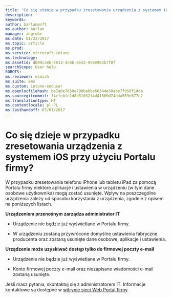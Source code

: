 ```yaml
---
title: "Co się stanie w przypadku zresetowania urządzenia z systemem iOS? | Microsoft Docs"
description: 
keywords: 
author: barlanmsft
ms.author: barlan
manager: angrobe
ms.date: 01/23/2017
ms.topic: article
ms.prod: 
ms.service: microsoft-intune
ms.technology: 
ms.assetid: db99c3eb-4813-4c8b-8e32-958e983b7f0f
searchScope: User help
ROBOTS: 
ms.reviewer: esmich
ms.suite: ems
ms.custom: intune-enduser
ms.openlocfilehash: be7a0e7650e798babba66344e50abe7f958f1dda
ms.sourcegitcommit: 34cfebfc1d8b81032f4d41869d74dda559e677e2
ms.translationtype: HT
ms.contentlocale: pl-PL
ms.lasthandoff: 07/01/2017
---
```

# <a name="what-happens-if-you-reset-your-ios-device-using-the-company-portal"></a>Co się dzieje w przypadku zresetowania urządzenia z systemem iOS przy użyciu Portalu firmy?

W przypadku zresetowania telefonu iPhone lub tabletu iPad za pomocą Portalu firmy niektóre aplikacje i ustawienia w urządzeniu (w tym dane osobowe użytkownika) mogą zostać usunięte. Wpływ na poszczególne urządzenia zależy od sposobu korzystania z urządzenia, zgodnie z opisem na poniższych listach.

**Urządzeniem przenośnym zarządza administrator IT**

-   Urządzenie nie będzie już wyświetlane w Portalu firmy.

-   W urządzeniu zostaną przywrócone domyślne ustawienia fabryczne producenta oraz zostaną usunięte dane osobowe, aplikacje i ustawienia.

**Urządzenie może uzyskiwać dostęp tylko do firmowej poczty e-mail**

-   Urządzenie nie będzie już wyświetlane w Portalu firmy.

-   Konto firmowej poczty e-mail oraz niezapisane wiadomości e-mail zostaną usunięte.

Jeśli masz pytania, skontaktuj się z administratorem IT. Informacje kontaktowe są dostępne w [witrynie sieci Web Portal firmy](http://portal.manage.microsoft.com).
